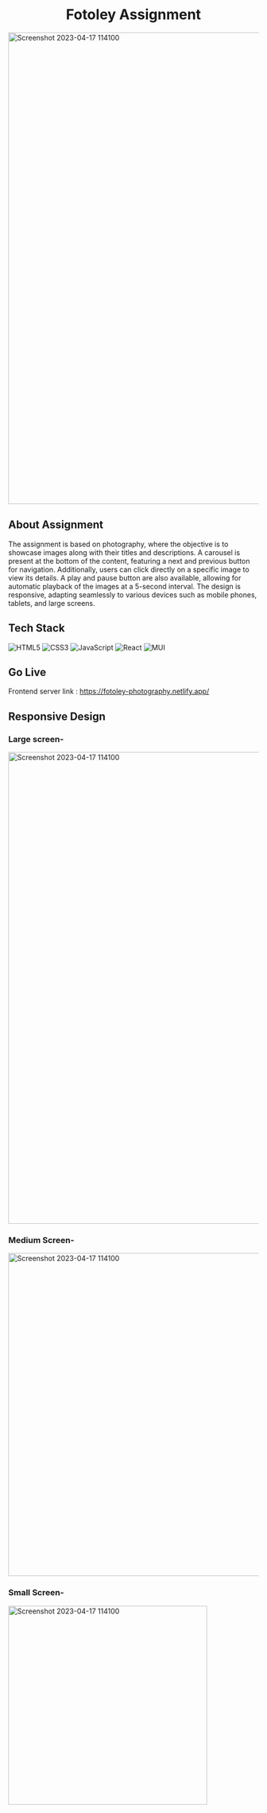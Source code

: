 # <h1 align="center">Fotoley Assignment</h1>
<img width="949" alt="Screenshot 2023-04-17 114100" src="https://github.com/123bhagesh/fotoley-assignment/assets/99644302/ab4ab570-0aff-49de-8161-aa682769d13b">

## About Assignment
The assignment is based on photography, where the objective is to showcase images along with their titles and descriptions. A carousel is present at the bottom of the content, featuring a next and previous button for navigation. Additionally, users can click directly on a specific image to view its details. A play and pause button are also available, allowing for automatic playback of the images at a 5-second interval. The design is responsive, adapting seamlessly to various devices such as mobile phones, tablets, and large screens.

## Tech Stack

![HTML5](https://img.shields.io/badge/html5-%23E34F26.svg?style=for-the-badge&logo=html5&logoColor=white)
![CSS3](https://img.shields.io/badge/css3-%231572B6.svg?style=for-the-badge&logo=css3&logoColor=white)
![JavaScript](https://img.shields.io/badge/javascript-%23323330.svg?style=for-the-badge&logo=javascript&logoColor=%23F7DF1E)
![React](https://img.shields.io/badge/React-20232A?style=for-the-badge&logo=react&logoColor=61DAFB)
![MUI](https://img.shields.io/badge/MUI-%230081CB.svg?style=for-the-badge&logo=mui&logoColor=white)

## Go Live
Frontend server link : https://fotoley-photography.netlify.app/

## Responsive Design

### Large screen-
<img width="949" alt="Screenshot 2023-04-17 114100" src="https://github.com/123bhagesh/fotoley-assignment/assets/99644302/ab4ab570-0aff-49de-8161-aa682769d13b">

### Medium Screen-
<img width="650" alt="Screenshot 2023-04-17 114100" src="https://github.com/123bhagesh/fotoley-assignment/assets/99644302/4502724f-ec57-44d5-95e1-b589d34af291">

### Small Screen-
<img width="400" alt="Screenshot 2023-04-17 114100" src="https://github.com/123bhagesh/fotoley-assignment/assets/99644302/d352fdb8-07bb-4a46-a672-4d3f312e719d">

